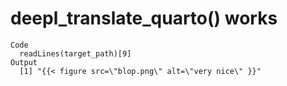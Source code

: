 # deepl_translate_quarto() works

    Code
      readLines(target_path)[9]
    Output
      [1] "{{< figure src=\"blop.png\" alt=\"very nice\" }}"


